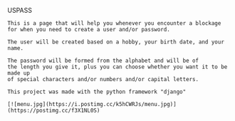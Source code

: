 USPASS

    This is a page that will help you whenever you encounter a blockage 
    for when you need to create a user and/or password. 

    The user will be created based on a hobby, your birth date, and your name.

    The password will be formed from the alphabet and will be of
    the length you give it, plus you can choose whether you want it to be made up
    of special characters and/or numbers and/or capital letters.

    This project was made with the python framework "django"

    [![menu.jpg](https://i.postimg.cc/k5hCWRJs/menu.jpg)](https://postimg.cc/f3X1NL0S)
